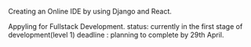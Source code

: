 Creating an Online IDE by using Django and React.

Appyling for Fullstack Development.
status: currently in the first stage of development(level 1)
deadline : planning to complete by 29th April.